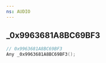 ```yaml
---
ns: AUDIO
---
```

## _0x9963681A8BC69BF3

```c
// 0x9963681A8BC69BF3
Any _0x9963681A8BC69BF3();
```

